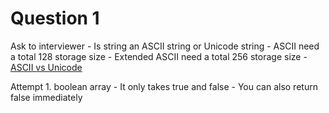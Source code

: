 # Question 1

Ask to interviewer
    - Is string an ASCII string or Unicode string
    - ASCII need a total 128 storage size
    - Extended ASCII need a total 256 storage size
    - [ASCII vs Unicode](https://whatisthenext.tistory.com/103)

Attempt
    1. boolean array
        - It only takes true and false
        - You can also return false immediately

